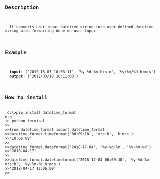<pre>
<h3>Description</h3>
<code>
  It converts user input datetime string into user defined datetime string with formatting done on user input
</code>
</pre>

<pre>
<h3>Example</h3>
<code>
  <b>input</b>: ('2019-18-03 10:03:11', '%y-%d-%m h:s:m', '%y/%m/%d h:m:s')
  <b>output</b>: ('2019/03/18 10:11:03')
</code>
</pre>

<pre>
<h3>How to install</h3>
<code> C:\>pip install datetime_format
e.g
in python terminal
>>
>>from datetime_format import datetime_format
>>datetime_format.timeformat('06:09:10', 'm:s:h', 'h:m:s')
>>'10:06:09'
>>
>>datetime_format.dateformat('2018-17-04', '%y-%d-%m', '%y-%m-%d')
>>'2018-04-17'
>>
>>datetime_format.datetimeformat('2018-17-04 06:09:10', '%y-%d-%m m:s:h', '%y-%m-%d h:m:s')
>>'2018-04-17 10:06:09'
>>
</code>
</pre>
